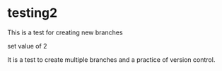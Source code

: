 # testing2
This is a test for creating new branches

set value of 2

It is a test to create multiple branches and a practice of version control.
